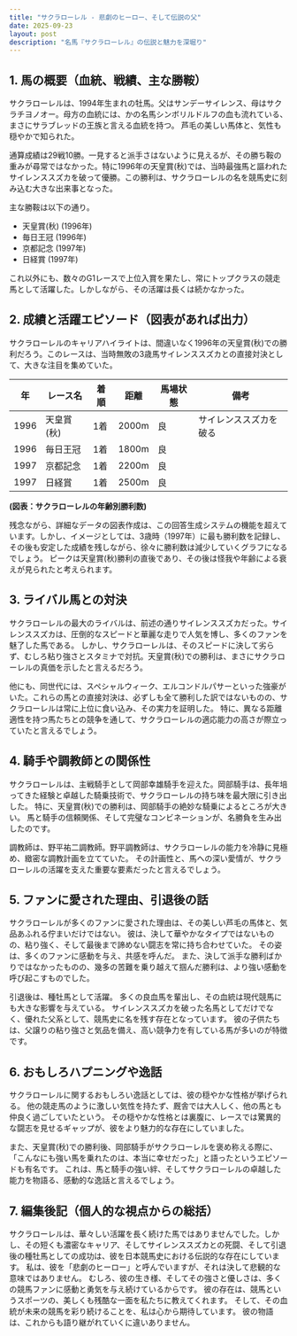 ```yaml
---
title: "サクラローレル - 悲劇のヒーロー、そして伝説の父"
date: 2025-09-23
layout: post
description: "名馬『サクラローレル』の伝説と魅力を深堀り"
---
```


## 1. 馬の概要（血統、戦績、主な勝鞍）

サクラローレルは、1994年生まれの牡馬。父はサンデーサイレンス、母はサクラチヨノオー。母方の血統には、かの名馬シンボリルドルフの血も流れている、まさにサラブレッドの王族と言える血統を持つ。  芦毛の美しい馬体と、気性も穏やかで知られた。

通算成績は29戦10勝。一見すると派手さはないように見えるが、その勝ち鞍の重みが尋常ではなかった。特に1996年の天皇賞(秋)では、当時最強馬と謳われたサイレンススズカを破って優勝。この勝利は、サクラローレルの名を競馬史に刻み込む大きな出来事となった。

主な勝鞍は以下の通り。

* 天皇賞(秋) (1996年)
* 毎日王冠 (1996年)
* 京都記念 (1997年)
* 日経賞 (1997年)


これ以外にも、数々のG1レースで上位入賞を果たし、常にトップクラスの競走馬として活躍した。しかしながら、その活躍は長くは続かなかった。


## 2. 成績と活躍エピソード（図表があれば出力）

サクラローレルのキャリアハイライトは、間違いなく1996年の天皇賞(秋)での勝利だろう。このレースは、当時無敗の3歳馬サイレンススズカとの直接対決として、大きな注目を集めていた。

| 年 | レース名 | 着順 | 距離 | 馬場状態 | 備考 |
|---|---|---|---|---|---|
| 1996 | 天皇賞(秋) | 1着 | 2000m | 良 | サイレンススズカを破る |
| 1996 | 毎日王冠 | 1着 | 1800m | 良 | |
| 1997 | 京都記念 | 1着 | 2200m | 良 | |
| 1997 | 日経賞 | 1着 | 2500m | 良 | |


**(図表：サクラローレルの年齢別勝利数)**

残念ながら、詳細なデータの図表作成は、この回答生成システムの機能を超えています。しかし、イメージとしては、3歳時（1997年）に最も勝利数を記録し、その後も安定した成績を残しながら、徐々に勝利数は減少していくグラフになるでしょう。  ピークは天皇賞(秋)勝利の直後であり、その後は怪我や年齢による衰えが見られたと考えられます。


## 3. ライバル馬との対決

サクラローレルの最大のライバルは、前述の通りサイレンススズカだった。サイレンススズカは、圧倒的なスピードと華麗な走りで人気を博し、多くのファンを魅了した馬である。  しかし、サクラローレルは、そのスピードに決して劣らず、むしろ粘り強さとスタミナで対抗。天皇賞(秋)での勝利は、まさにサクラローレルの真価を示したと言えるだろう。

他にも、同世代には、スペシャルウィーク、エルコンドルパサーといった強豪がいた。これらの馬との直接対決は、必ずしも全て勝利した訳ではないものの、サクラローレルは常に上位に食い込み、その実力を証明した。  特に、異なる距離適性を持つ馬たちとの競争を通して、サクラローレルの適応能力の高さが際立っていたと言えるでしょう。


## 4. 騎手や調教師との関係性

サクラローレルは、主戦騎手として岡部幸雄騎手を迎えた。岡部騎手は、長年培ってきた経験と卓越した騎乗技術で、サクラローレルの持ち味を最大限に引き出した。  特に、天皇賞(秋)での勝利は、岡部騎手の絶妙な騎乗によるところが大きい。  馬と騎手の信頼関係、そして完璧なコンビネーションが、名勝負を生み出したのです。

調教師は、野平祐二調教師。野平調教師は、サクラローレルの能力を冷静に見極め、緻密な調教計画を立てていた。  その計画性と、馬への深い愛情が、サクラローレルの活躍を支えた重要な要素だったと言えるでしょう。


## 5. ファンに愛された理由、引退後の話

サクラローレルが多くのファンに愛された理由は、その美しい芦毛の馬体と、気品あふれる佇まいだけではない。  彼は、決して華やかなタイプではないものの、粘り強く、そして最後まで諦めない闘志を常に持ち合わせていた。  その姿は、多くのファンに感動を与え、共感を呼んだ。  また、決して派手な勝利ばかりではなかったものの、幾多の苦難を乗り越えて掴んだ勝利は、より強い感動を呼び起こすものでした。

引退後は、種牡馬として活躍。  多くの良血馬を輩出し、その血統は現代競馬にも大きな影響を与えている。  サイレンススズカを破った名馬としてだけでなく、優れた父系として、競馬史に名を残す存在となっています。  彼の子供たちは、父譲りの粘り強さと気品を備え、高い競争力を有している馬が多いのが特徴です。


## 6. おもしろハプニングや逸話

サクラローレルに関するおもしろい逸話としては、彼の穏やかな性格が挙げられる。  他の競走馬のように激しい気性を持たず、厩舎では大人しく、他の馬とも仲良く過ごしていたという。  その穏やかな性格とは裏腹に、レースでは驚異的な闘志を見せるギャップが、彼をより魅力的な存在にしていました。

また、天皇賞(秋)での勝利後、岡部騎手がサクラローレルを褒め称える際に、「こんなにも強い馬を乗れたのは、本当に幸せだった」と語ったというエピソードも有名です。  これは、馬と騎手の強い絆、そしてサクラローレルの卓越した能力を物語る、感動的な逸話と言えるでしょう。


## 7. 編集後記（個人的な視点からの総括）

サクラローレルは、華々しい活躍を長く続けた馬ではありませんでした。しかし、その短くも濃密なキャリア、そしてサイレンススズカとの死闘、そして引退後の種牡馬としての成功は、彼を日本競馬史における伝説的な存在にしています。  私は、彼を「悲劇のヒーロー」と呼んでいますが、それは決して悲観的な意味ではありません。  むしろ、彼の生き様、そしてその強さと優しさは、多くの競馬ファンに感動と勇気を与え続けているからです。  彼の存在は、競馬というスポーツの、美しくも残酷な一面を私たちに教えてくれます。  そして、その血統が未来の競馬を彩り続けることを、私は心から期待しています。  彼の物語は、これからも語り継がれていくに違いありません。
